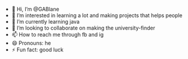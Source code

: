 - 👋 Hi, I’m @GABlane
- 👀 I’m interested in learning a lot and making projects that helps people
- 🌱 I’m currently learning java
- 💞️ I’m looking to collaborate on making the university-finder
- 📫 How to reach me through fb and ig
- 😄 Pronouns: he
- ⚡ Fun fact: good luck

<!---
GABlane/GABlane is a ✨ special ✨ repository because its `README.md` (this file) appears on your GitHub profile.
You can click the Preview link to take a look at your changes.
--->
